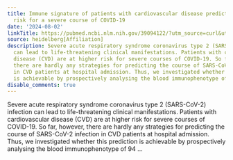 ```yaml
---
title: Immune signature of patients with cardiovascular disease predicts increased
  risk for a severe course of COVID-19
date: '2024-08-02'
linkTitle: https://pubmed.ncbi.nlm.nih.gov/39094122/?utm_source=curl&utm_medium=rss&utm_campaign=pubmed-2&utm_content=1FakS-2QOkCT8HsMOQP1bCRQ4YzyumYOmxmF0moLsQ3dFB1E9V&fc=20220326224207&ff=20240803181444&v=2.18.0.post9+e462414
source: heidelberg[Affiliation]
description: Severe acute respiratory syndrome coronavirus type 2 (SARS-CoV-2) infection
  can lead to life-threatening clinical manifestations. Patients with cardiovascular
  disease (CVD) are at higher risk for severe courses of COVID-19. So far, however,
  there are hardly any strategies for predicting the course of SARS-CoV-2 infection
  in CVD patients at hospital admission. Thus, we investigated whether this prediction
  is achievable by prospectively analysing the blood immunophenotype of 94 ...
disable_comments: true
---
```

Severe acute respiratory syndrome coronavirus type 2 (SARS-CoV-2) infection can lead to life-threatening clinical manifestations. Patients with cardiovascular disease (CVD) are at higher risk for severe courses of COVID-19. So far, however, there are hardly any strategies for predicting the course of SARS-CoV-2 infection in CVD patients at hospital admission. Thus, we investigated whether this prediction is achievable by prospectively analysing the blood immunophenotype of 94 ...
